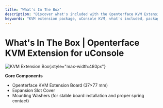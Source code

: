 ```yaml
---
title: "What's In The Box"
description: "Discover what's included with the Openterface KVM Extension for uConsole. Complete package contents for seamless installation and immediate use."
keywords: "KVM extension package, uConsole KVM, what's included, package contents, installation accessories, KVM extension accessories"
---
```


# **What's In The Box** | Openterface KVM Extension for uConsole

![KVM Extension Box](https://assets.openterface.com/images/product/openterface-kvm-uconsole-extension-pcb-front.webp){:style="max-width:480px"}

**Core Components**

- Openterface KVM Extension Board (37×77 mm) 
- Expansion Slot Cover
- Mounting Washers (for stable board installation and proper spring contact)